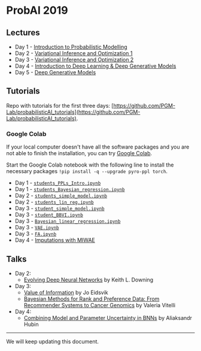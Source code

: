 
# ProbAI 2019

## Lectures

* Day 1 - [Introduction to Probabilistic Modelling](https://github.com/probabilisticai/probai-2019/tree/master/day1/introduction_to_probabilistic_modelling.pdf)
* Day 2 - [Variational Inference and Optimization 1](https://github.com/probabilisticai/probai-2019/tree/master/day2/variational_inference_and_optimization_1.pdf)
* Day 3 - [Variational Inference and Optimization 2](https://github.com/probabilisticai/probai-2019/tree/master/day3/Klami_ProbAISchool_2.pdf)
* Day 4 - [Introduction to Deep Learning & Deep Generative Models](https://github.com/probabilisticai/probai-2019/blob/master/day4/slides-deep-generative-models-thomas-lucas.pdf)
* Day 5 - [Deep Generative Models](https://github.com/probabilisticai/probai-2019/blob/master/day5/dgm_thomas_lucas.pdf)

## Tutorials

Repo with tutorials for the first three days: [https://github.com/PGM-Lab/probabilisticAI_tutorials](https://github.com/PGM-Lab/probabilisticAI_tutorials).

###  Google Colab

If your local computer doesn't have all the software packages and you are not able to finish the installation, you can try [Google Colab](https://colab.research.google.com/).

Start the Google Colab notebook with the following line to install the necessary packages `!pip install -q --upgrade pyro-ppl torch`.

* Day 1 - [`students_PPLs_Intro.ipynb`](https://colab.research.google.com/drive/1JpAyz_0vAfFA50_ufKsJ4lVUmeOYRfms)
* Day 1 - [`students_Bayesian_regression.ipynb`](https://colab.research.google.com/drive/1CkFBxzP9Y43q6uxI0cLGiRsJ8vuUBfYD)
* Day 2 - [`students_simple_model.ipynb`](https://colab.research.google.com/github/PGM-Lab/probabilisticAI_tutorials/blob/master/Day2/students_simple_model.ipynb#scrollTo=BSb_JL4qXAd-)
* Day 2 - [`students_lin_reg.ipynb`](https://colab.research.google.com/github/PGM-Lab/probabilisticAI_tutorials/blob/master/Day2/students_lin_reg.ipynb)
* Day 3 - [`student_simple_model.ipynb`](https://colab.research.google.com/drive/16O1ifMkGtVMd8HCnyST2nw61CDO7Olaa)
* Day 3 - [`student_BBVI.ipynb`](https://colab.research.google.com/github/PGM-Lab/probabilisticAI_tutorials/blob/master/Day3/student_BBVI.ipynb)
* Day 3 - [`Bayesian_linear_regression.ipynb`](https://colab.research.google.com/drive/1fgTv9yJ0TC1x-2mr0MUega6mx9JUzZbL)
* Day 3 - [`VAE.ipynb`](https://colab.research.google.com/drive/1YQRcOLreMt4DXayq-V8qF7q676aVGVRT)
* Day 3 - [`FA.ipynb`](https://colab.research.google.com/drive/1dNjmZJYUjPLT40heW0TCU0A3cl96iUYm)
* Day 4 - [Imputations with MIWAE](https://github.com/probabilisticai/probai-2019/blob/master/day4/tutorial_dlvm/MIWAE_Pytorch_exercises_demo_ProbAI.ipynb)

## Talks

* Day 2:
    * [Evolving Deep Neural Networks](https://github.com/probabilisticai/probai-2019/blob/master/day2/evolving_deep_neural_networks.pdf) by Keith L. Downing
* Day 3:
    * [Value of Information](https://github.com/probabilisticai/probai-2019/blob/master/day3/value_of_information.pdf) by Jo Eidsvik
    * [Bayesian Methods for Rank and Preference Data: From Recommender Systems to Cancer Genomics](https://github.com/probabilisticai/probai-2019/blob/master/day3/bayesian_methods_for_rank_and_preference_data.pdf) by Valeria Vitelli
* Day 4:
    * [Combining Model and Parameter Uncertainty in BNNs](https://github.com/probabilisticai/probai-2019/blob/master/day4/combining_model_and_parameter_uncertainty_in_bnns.pdf) by Aliaksandr Hubin

---

We will keep updating this document.
